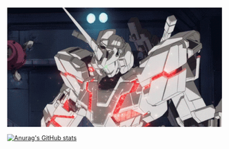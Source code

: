 ![](https://github.com/philipphermes/philipphermes/blob/main/unicorn.gif)

[![Anurag's GitHub stats](https://github-readme-stats.vercel.app/api?username=philipphermes)](https://github.com/anuraghazra/github-readme-stats&theme=radical)
